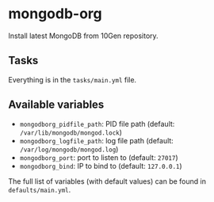 # mongodb-org

Install latest MongoDB from 10Gen repository.

## Tasks

Everything is in the `tasks/main.yml` file.

## Available variables

* `mongodborg_pidfile_path`: PID file path (default: `/var/lib/mongodb/mongod.lock`)
* `mongodborg_logfile_path`: log file path (default: `/var/log/mongodb/mongod.log`)
* `mongodborg_port`: port to listen to (default: `27017`)
* `mongodborg_bind`: IP to bind to (default: `127.0.0.1`)

The full list of variables (with default values) can be found in `defaults/main.yml`.
